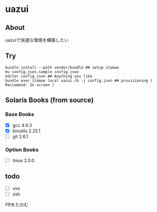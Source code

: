 uazui
===

## About 
uazuiで快適な環境を構築したい


## Try

```
bundle install --path vendor/bundle ## setup itamae
mv config.json.sample config.json 
editor config.json ## Anything you like
bundle exec itamae local uazui.rb -j config.json ## provisioning ( Reccomend: In screen )
```

## Solaris Books (from source)
### Base Books
- [x] gcc 4.9.3
- [x] binutils 2.25.1
- [ ] git 2.6.1

### Option Books
- [ ] tmux 2.0.0

## todo

- [ ] vim
- [ ] zsh

PRをたのむ
